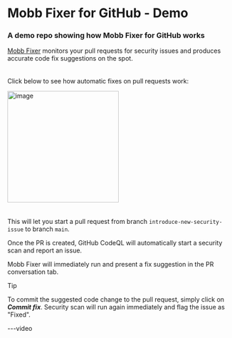 # Mobb Fixer for GitHub - Demo
### A demo repo showing how Mobb Fixer for GitHub works

[Mobb Fixer](https://app.mobb.ai/github-fixer) monitors your pull requests for security issues and produces accurate code fix suggestions on the spot.
\
\
\
Click below to see how automatic fixes on pull requests work:

[<img width="250" alt="image" src="https://github.com/tomer-mobb/Mobb-Fixer-Demo-CodeQL/assets/132216976/12a95453-f72e-4cf0-932f-db5f3be405a2">](/../../pull/new/introduce-new-security-issue)
\
\
\
This will let you start a pull request from branch `introduce-new-security-issue` to branch `main`.

Once the PR is created, GitHub CodeQL will automatically start a security scan and report an issue.

Mobb Fixer will immediately run and present a fix suggestion in the PR conversation tab.

> [!TIP]
> To commit the suggested code change to the pull request, simply click on ***Commit fix***. Security scan will run again immediately and flag the issue as "Fixed".




---video
